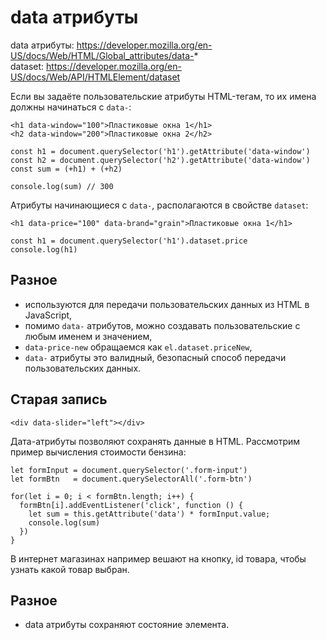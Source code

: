 # data атрибуты
data атрибуты: https://developer.mozilla.org/en-US/docs/Web/HTML/Global_attributes/data-*  
dataset: https://developer.mozilla.org/en-US/docs/Web/API/HTMLElement/dataset

Если вы задаёте пользовательские атрибуты HTML-тегам, то их имена должны начинаться с `data-`:

    <h1 data-window="100">Пластиковые окна 1</h1>
    <h2 data-window="200">Пластиковые окна 2</h2>

    const h1 = document.querySelector('h1').getAttribute('data-window')
    const h2 = document.querySelector('h2').getAttribute('data-window')
    const sum = (+h1) + (+h2)

    console.log(sum) // 300

Атрибуты начинающиеся с `data-`, располагаются в свойстве `dataset`:

    <h1 data-price="100" data-brand="grain">Пластиковые окна 1</h1>

    const h1 = document.querySelector('h1').dataset.price
    console.log(h1)

## Разное
- используются для передачи пользовательских данных из HTML в JavaScript,
- помимо `data-` атрибутов, можно создавать пользовательские с любым именем и значением,
- `data-price-new` обращаемся как `el.dataset.priceNew`,
- `data-` атрибуты это валидный, безопасный способ передачи пользовательских данных.

## Старая запись

    <div data-slider="left"></div>

Дата-атрибуты позволяют сохранять данные в HTML. Рассмотрим пример вычисления стоимости бензина:

    let formInput = document.querySelector('.form-input')
    let formBtn   = document.querySelectorAll('.form-btn')

    for(let i = 0; i < formBtn.length; i++) {
      formBtn[i].addEventListener('click', function () {
        let sum = this.getAttribute('data') * formInput.value;
        console.log(sum)
      })
    }

В интернет магазинах например вешают на кнопку, id товара, чтобы узнать какой товар выбран.

## Разное
- data атрибуты сохраняют состояние элемента.
